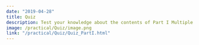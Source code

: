 ```yaml
---
date: "2019-04-28"
title: Quiz
description: Test your knowledge about the contents of Part I Multiple Imputation.
image: /practical/Quiz/image.png
link: "/practical/Quiz/Quiz_PartI.html"
---
```

